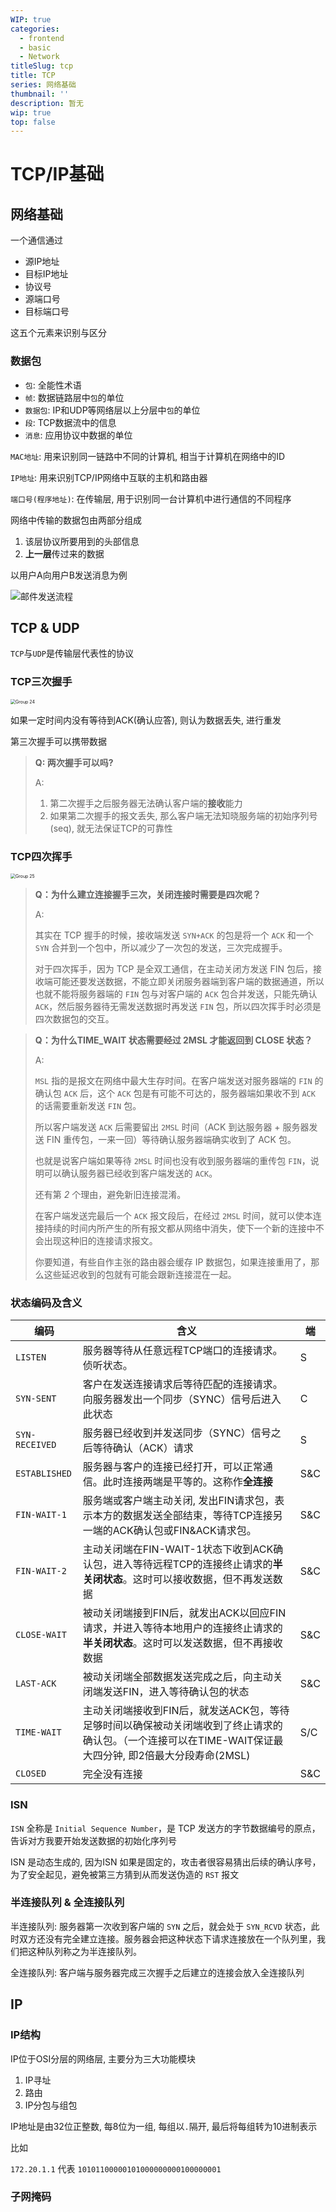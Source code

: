 ```yaml
---
WIP: true
categories:
  - frontend
  - basic
  - Network
titleSlug: tcp
title: TCP
series: 网络基础
thumbnail: ''
description: 暂无
wip: true
top: false
---
```




# TCP/IP基础

## 网络基础

一个通信通过

+ 源IP地址
+ 目标IP地址
+ 协议号
+ 源端口号
+ 目标端口号

这五个元素来识别与区分

### 数据包

+ `包`: 全能性术语
+ `帧`: 数据链路层中`包`的单位
+ `数据包`: IP和UDP等网络层以上分层中`包`的单位
+ `段`: TCP数据流中的信息
+ `消息`: 应用协议中数据的单位



`MAC地址`: 用来识别同一链路中不同的计算机, 相当于计算机在网络中的ID

`IP地址`: 用来识别TCP/IP网络中互联的主机和路由器

`端口号(程序地址)`: 在传输层, 用于识别同一台计算机中进行通信的不同程序



网络中传输的数据包由两部分组成

1. 该层协议所要用到的头部信息
2. **上一层**传过来的数据

以用户A向用户B发送消息为例

![邮件发送流程](https://i.loli.net/2021/11/23/asnAw6Et2YQycPV.png)

## TCP & UDP

`TCP`与`UDP`是传输层代表性的协议



### TCP三次握手

<img src="https://i.loli.net/2021/11/24/FanYWjfBsGL6q2A.png" alt="Group 24" style="zoom:50%;" />



如果一定时间内没有等待到ACK(确认应答), 则认为数据丢失, 进行重发

第三次握手可以携带数据

> **Q: 两次握手可以吗?**
>
> A: 
>
> 1. 第二次握手之后服务器无法确认客户端的**接收**能力
> 2. 如果第二次握手的报文丢失, 那么客户端无法知晓服务端的初始序列号(seq), 就无法保证TCP的可靠性



### TCP四次挥手

<img src="https://i.loli.net/2021/11/24/RGxhswK89CvSj5Z.png" alt="Group 25" style="zoom:50%;" />



> **Q：为什么建立连接握手三次，关闭连接时需要是四次呢？**
>
> A: 
>
> 其实在 TCP 握手的时候，接收端发送 `SYN+ACK` 的包是将一个 `ACK` 和一个 `SYN` 合并到一个包中，所以减少了一次包的发送，三次完成握手。
>
> 对于四次挥手，因为 TCP 是全双工通信，在主动关闭方发送 FIN 包后，接收端可能还要发送数据，不能立即关闭服务器端到客户端的数据通道，所以也就不能将服务器端的 `FIN` 包与对客户端的 `ACK` 包合并发送，只能先确认 `ACK`，然后服务器待无需发送数据时再发送 `FIN` 包，所以四次挥手时必须是四次数据包的交互。

> **Q：为什么TIME_WAIT 状态需要经过 2MSL 才能返回到 CLOSE 状态？**
>
> A:
>
> `MSL` 指的是报文在网络中最大生存时间。在客户端发送对服务器端的 `FIN` 的确认包 `ACK` 后，这个 `ACK` 包是有可能不可达的，服务器端如果收不到 `ACK` 的话需要重新发送 `FIN` 包。
>
> 所以客户端发送 `ACK` 后需要留出 `2MSL` 时间（ACK 到达服务器 + 服务器发送 FIN 重传包，一来一回）等待确认服务器端确实收到了 ACK 包。
>
> 也就是说客户端如果等待 `2MSL` 时间也没有收到服务器端的重传包 `FIN`，说明可以确认服务器已经收到客户端发送的 `ACK`。
>
> 还有第 *2* 个理由，避免新旧连接混淆。
>
> 在客户端发送完最后一个 `ACK` 报文段后，在经过 `2MSL` 时间，就可以使本连接持续的时间内所产生的所有报文都从网络中消失，使下一个新的连接中不会出现这种旧的连接请求报文。
>
> 你要知道，有些自作主张的路由器会缓存 IP 数据包，如果连接重用了，那么这些延迟收到的包就有可能会跟新连接混在一起。



### 状态编码及含义

| 编码           | 含义                                                         | 端   |
| -------------- | ------------------------------------------------------------ | ---- |
| `LISTEN`       | 服务器等待从任意远程TCP端口的连接请求。侦听状态。            | S    |
| `SYN-SENT`     | 客户在发送连接请求后等待匹配的连接请求。向服务器发出一个同步（SYNC）信号后进入此状态 | C    |
| `SYN-RECEIVED` | 服务器已经收到并发送同步（SYNC）信号之后等待确认（ACK）请求  | S    |
| `ESTABLISHED`  | 服务器与客户的连接已经打开，可以正常通信。此时连接两端是平等的。这称作**全连接** | S&C  |
| `FIN-WAIT-1`   | 服务端或客户端主动关闭, 发出FIN请求包，表示本方的数据发送全部结束，等待TCP连接另一端的ACK确认包或FIN&ACK请求包。 | S&C  |
| `FIN-WAIT-2`   | 主动关闭端在FIN-WAIT-1状态下收到ACK确认包，进入等待远程TCP的连接终止请求的**半关闭状态**。这时可以接收数据，但不再发送数据 | S&C  |
| `CLOSE-WAIT`   | 被动关闭端接到FIN后，就发出ACK以回应FIN请求，并进入等待本地用户的连接终止请求的**半关闭状态**。这时可以发送数据，但不再接收数据 | S&C  |
| `LAST-ACK`     | 被动关闭端全部数据发送完成之后，向主动关闭端发送FIN，进入等待确认包的状态 | S&C  |
| `TIME-WAIT`    | 主动关闭端接收到FIN后，就发送ACK包，等待足够时间以确保被动关闭端收到了终止请求的确认包。（一个连接可以在TIME-WAIT保证最大四分钟, 即2倍最大分段寿命(2MSL) | S/C  |
| `CLOSED`       | 完全没有连接                                                 | S&C  |



### ISN

`ISN` 全称是 `Initial Sequence Number`，是 TCP 发送方的字节数据编号的原点，告诉对方我要开始发送数据的初始化序列号

ISN 是动态生成的, 因为ISN 如果是固定的，攻击者很容易猜出后续的确认序号，为了安全起见，避免被第三方猜到从而发送伪造的 `RST` 报文



### 半连接队列 & 全连接队列

半连接队列: 服务器第一次收到客户端的 `SYN` 之后，就会处于 `SYN_RCVD` 状态，此时双方还没有完全建立连接。服务器会把这种状态下请求连接放在一个队列里，我们把这种队列称之为半连接队列。

全连接队列: 客户端与服务器完成三次握手之后建立的连接会放入全连接队列



## IP

### IP结构

IP位于OSI分层的网络层, 主要分为三大功能模块

1. IP寻址
2. 路由
3. IP分包与组包



IP地址是由32位正整数, 每8位为一组, 每组以`.`隔开, 最后将每组转为10进制表示

比如

`172.20.1.1` 代表 `10101100000101000000000100000001`



### 子网掩码

